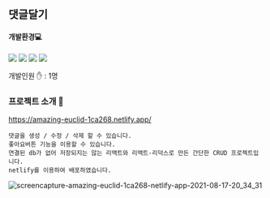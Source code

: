 ## 댓글달기

  
  #### 개발환경💻  

<img src="https://img.shields.io/badge/-React-%23b0e9f0?style=flat-square&logo=React&logoColor=white"/></a> 
<img src="https://img.shields.io/badge/-Redux-%2377a4f8?style=flat-square&logo=Redux&logoColor=white"/></a> 
  <img src ="https://img.shields.io/badge/-styled--component-%23667db6?style=flat-square&logo=styled-components&logoColor=white" /> </a>
  <img src = "https://img.shields.io/badge/-Netlify-%230082c8?style=flat-square&logo=Netlify&logoColor=white" /> </a>
    
  개발인원 ✋  : 1명
  
  ### 프로젝트 소개 💬   
  https://amazing-euclid-1ca268.netlify.app/
 ```
 댓글을 생성 / 수정 / 삭제 할 수 있습니다.
 좋아요버튼 기능을 이용할 수 있습니다.
 연결된 db가 없어 저장되지는 않는 리액트와 리액트-리덕스로 만든 간단한 CRUD 프로젝트입니다.
 netlify를 이용하여 배포하였습니다.
 ```
  
  
  
  ![screencapture-amazing-euclid-1ca268-netlify-app-2021-08-17-20_34_31](https://user-images.githubusercontent.com/86425527/129718971-6aad8dd0-0968-46cf-a668-486ad0e3130e.png)
